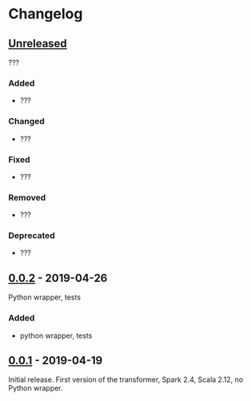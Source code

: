 # Changelog

## [Unreleased]
???

### Added
- ???

### Changed
- ???

### Fixed
- ???

### Removed
- ???

### Deprecated
- ???

## [0.0.2] - 2019-04-26
Python wrapper, tests

### Added
- python wrapper, tests

## [0.0.1] - 2019-04-19
Initial release.
First version of the transformer, Spark 2.4, Scala 2.12, no Python wrapper.

[Unreleased]: https://github.com/vasnake/spark.ml.SpatialJoinTransformer/compare/v0.0.2...master
[0.0.2]: https://github.com/vasnake/spark.ml.SpatialJoinTransformer/compare/v0.0.1...v0.0.2
[0.0.1]: https://github.com/vasnake/spark.ml.SpatialJoinTransformer/compare/6746be5cb12a031cb97c57eadd26036e92fe1a73...v0.0.1
